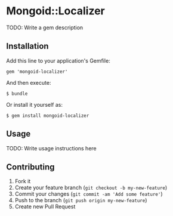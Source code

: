# Mongoid::Localizer

TODO: Write a gem description

## Installation

Add this line to your application's Gemfile:

    gem 'mongoid-localizer'

And then execute:

    $ bundle

Or install it yourself as:

    $ gem install mongoid-localizer

## Usage

TODO: Write usage instructions here

## Contributing

1. Fork it
2. Create your feature branch (`git checkout -b my-new-feature`)
3. Commit your changes (`git commit -am 'Add some feature'`)
4. Push to the branch (`git push origin my-new-feature`)
5. Create new Pull Request
